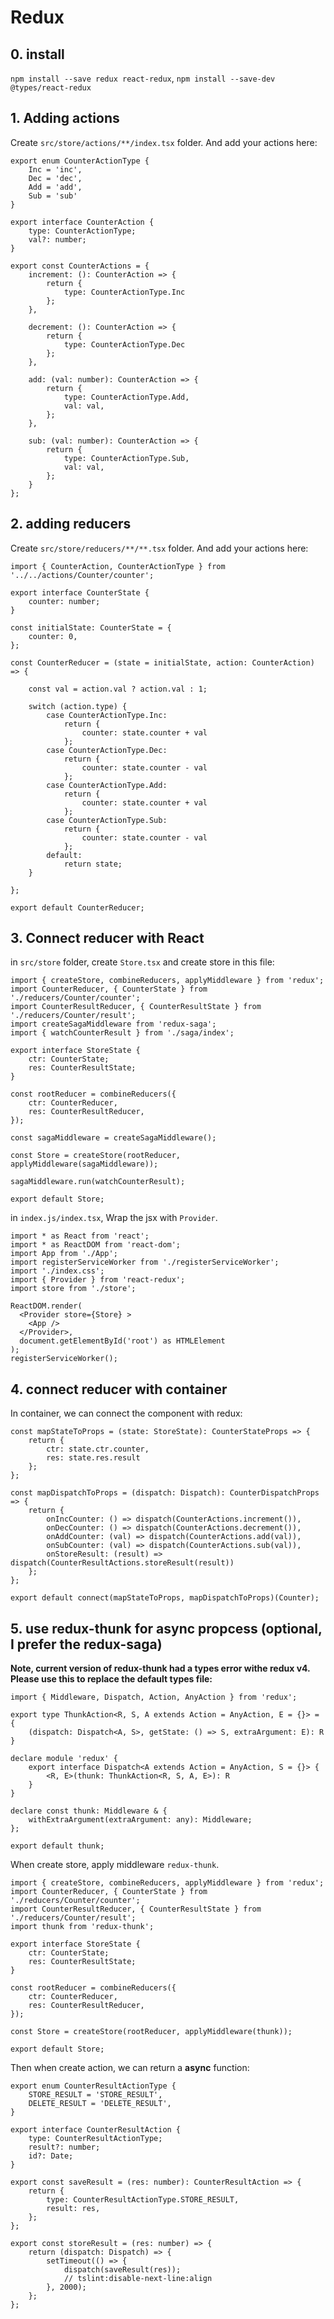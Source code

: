 # Redux

## 0. install

`npm install --save redux react-redux`, `npm install --save-dev @types/react-redux`

## 1. Adding actions

Create `src/store/actions/**/index.tsx` folder. And add your actions here:

```tsx
export enum CounterActionType {
    Inc = 'inc',
    Dec = 'dec',
    Add = 'add',
    Sub = 'sub'
}

export interface CounterAction {
    type: CounterActionType;
    val?: number;
}

export const CounterActions = {
    increment: (): CounterAction => {
        return {
            type: CounterActionType.Inc
        };
    },

    decrement: (): CounterAction => {
        return {
            type: CounterActionType.Dec
        };
    },

    add: (val: number): CounterAction => {
        return {
            type: CounterActionType.Add,
            val: val,
        };
    },

    sub: (val: number): CounterAction => {
        return {
            type: CounterActionType.Sub,
            val: val,
        };
    }
};
```

## 2. adding reducers

Create `src/store/reducers/**/**.tsx` folder. And add your actions here:

```tsx
import { CounterAction, CounterActionType } from '../../actions/Counter/counter';

export interface CounterState {
    counter: number;
}

const initialState: CounterState = {
    counter: 0,
};

const CounterReducer = (state = initialState, action: CounterAction) => {

    const val = action.val ? action.val : 1;

    switch (action.type) {
        case CounterActionType.Inc:
            return {
                counter: state.counter + val
            };
        case CounterActionType.Dec:
            return {
                counter: state.counter - val
            };
        case CounterActionType.Add:
            return {
                counter: state.counter + val
            };
        case CounterActionType.Sub:
            return {
                counter: state.counter - val
            };
        default:
            return state;
    }

};

export default CounterReducer;
```

## 3. Connect reducer with React

in `src/store` folder, create `Store.tsx` and create store in this file:

```tsx
import { createStore, combineReducers, applyMiddleware } from 'redux';
import CounterReducer, { CounterState } from './reducers/Counter/counter';
import CounterResultReducer, { CounterResultState } from './reducers/Counter/result';
import createSagaMiddleware from 'redux-saga';
import { watchCounterResult } from './saga/index';

export interface StoreState {
    ctr: CounterState;
    res: CounterResultState;
}

const rootReducer = combineReducers({
    ctr: CounterReducer,
    res: CounterResultReducer,
});

const sagaMiddleware = createSagaMiddleware();

const Store = createStore(rootReducer, applyMiddleware(sagaMiddleware));

sagaMiddleware.run(watchCounterResult);

export default Store;
```

in `index.js/index.tsx`, Wrap the jsx with `Provider`.

```tsx
import * as React from 'react';
import * as ReactDOM from 'react-dom';
import App from './App';
import registerServiceWorker from './registerServiceWorker';
import './index.css';
import { Provider } from 'react-redux';
import store from './store';

ReactDOM.render(
  <Provider store={Store} >
    <App />
  </Provider>,
  document.getElementById('root') as HTMLElement
);
registerServiceWorker();
```

## 4. connect reducer with container

In container, we can connect the component with redux:

```tsx
const mapStateToProps = (state: StoreState): CounterStateProps => {
    return {
        ctr: state.ctr.counter,
        res: state.res.result
    };
};

const mapDispatchToProps = (dispatch: Dispatch): CounterDispatchProps => {
    return {
        onIncCounter: () => dispatch(CounterActions.increment()),
        onDecCounter: () => dispatch(CounterActions.decrement()),
        onAddCounter: (val) => dispatch(CounterActions.add(val)),
        onSubCounter: (val) => dispatch(CounterActions.sub(val)),
        onStoreResult: (result) => dispatch(CounterResultActions.storeResult(result))
    };
};

export default connect(mapStateToProps, mapDispatchToProps)(Counter);
```

## 5. use redux-thunk for async propcess (optional, I prefer the redux-saga)

**Note, current version of redux-thunk had a types error withe redux v4. Please use this to replace the default types file:**

```tsx
import { Middleware, Dispatch, Action, AnyAction } from 'redux';

export type ThunkAction<R, S, A extends Action = AnyAction, E = {}> = {
    (dispatch: Dispatch<A, S>, getState: () => S, extraArgument: E): R
}

declare module 'redux' {
    export interface Dispatch<A extends Action = AnyAction, S = {}> {
        <R, E>(thunk: ThunkAction<R, S, A, E>): R
    }
}

declare const thunk: Middleware & {
    withExtraArgument(extraArgument: any): Middleware;
};

export default thunk;
```

When create store, apply middleware `redux-thunk`.

```tsx
import { createStore, combineReducers, applyMiddleware } from 'redux';
import CounterReducer, { CounterState } from './reducers/Counter/counter';
import CounterResultReducer, { CounterResultState } from './reducers/Counter/result';
import thunk from 'redux-thunk';

export interface StoreState {
    ctr: CounterState;
    res: CounterResultState;
}

const rootReducer = combineReducers({
    ctr: CounterReducer,
    res: CounterResultReducer,
});

const Store = createStore(rootReducer, applyMiddleware(thunk));

export default Store;
```

Then when create action, we can return a **async** function:

```tsx
export enum CounterResultActionType {
    STORE_RESULT = 'STORE_RESULT',
    DELETE_RESULT = 'DELETE_RESULT',
}

export interface CounterResultAction {
    type: CounterResultActionType;
    result?: number;
    id?: Date;
}

export const saveResult = (res: number): CounterResultAction => {
    return {
        type: CounterResultActionType.STORE_RESULT,
        result: res,
    };
};

export const storeResult = (res: number) => {
    return (dispatch: Dispatch) => {
        setTimeout(() => {
            dispatch(saveResult(res));
            // tslint:disable-next-line:align
        }, 2000);
    };
};
```